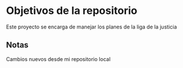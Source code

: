# Objetivos de la repositorio

Este proyecto se encarga de manejar los planes de la liga de la justicia


## Notas
Cambios nuevos desde mi repositorio local
